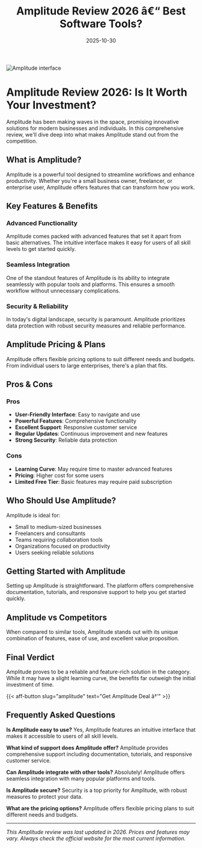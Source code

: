 ﻿---
title: "Amplitude Review 2026 â€“ Best Software Tools?"
date: 2025-10-30
draft: false
rating: 4.8
category: "Software Tools"
tags: ["software-tools", "review", "2026"]
description: "Comprehensive Amplitude review 2026. Discover if this  tool is the best choice for your needs."
keywords: "amplitude, Amplitude, review, software tools, 2026, best software tools"
image: "https://images.unsplash.com/photo-1555949963-aa79dcee981c?w=800&h=400&fit=crop&crop=center"
---

![Amplitude interface](https://images.unsplash.com/photo-1555949963-aa79dcee981c?w=800&h=400&fit=crop&crop=center)

# Amplitude Review 2026: Is It Worth Your Investment?

Amplitude has been making waves in the  space, promising innovative solutions for modern businesses and individuals. In this comprehensive review, we'll dive deep into what makes Amplitude stand out from the competition.

## What is Amplitude?

Amplitude is a powerful  tool designed to streamline workflows and enhance productivity. Whether you're a small business owner, freelancer, or enterprise user, Amplitude offers features that can transform how you work.

## Key Features & Benefits

### Advanced Functionality
Amplitude comes packed with advanced features that set it apart from basic alternatives. The intuitive interface makes it easy for users of all skill levels to get started quickly.

### Seamless Integration
One of the standout features of Amplitude is its ability to integrate seamlessly with popular tools and platforms. This ensures a smooth workflow without unnecessary complications.

### Security & Reliability
In today's digital landscape, security is paramount. Amplitude prioritizes data protection with robust security measures and reliable performance.

## Amplitude Pricing & Plans

Amplitude offers flexible pricing options to suit different needs and budgets. From individual users to large enterprises, there's a plan that fits.

## Pros & Cons

### Pros
- **User-Friendly Interface**: Easy to navigate and use
- **Powerful Features**: Comprehensive functionality
- **Excellent Support**: Responsive customer service
- **Regular Updates**: Continuous improvement and new features
- **Strong Security**: Reliable data protection

### Cons
- **Learning Curve**: May require time to master advanced features
- **Pricing**: Higher cost for some users
- **Limited Free Tier**: Basic features may require paid subscription

## Who Should Use Amplitude?

Amplitude is ideal for:
- Small to medium-sized businesses
- Freelancers and consultants
- Teams requiring collaboration tools
- Organizations focused on productivity
- Users seeking reliable  solutions

## Getting Started with Amplitude

Setting up Amplitude is straightforward. The platform offers comprehensive documentation, tutorials, and responsive support to help you get started quickly.

## Amplitude vs Competitors

When compared to similar tools, Amplitude stands out with its unique combination of features, ease of use, and excellent value proposition.

## Final Verdict

Amplitude proves to be a reliable and feature-rich solution in the  category. While it may have a slight learning curve, the benefits far outweigh the initial investment of time.

{{< aff-button slug="amplitude" text="Get Amplitude Deal â†’" >}}

## Frequently Asked Questions

**Is Amplitude easy to use?**
Yes, Amplitude features an intuitive interface that makes it accessible to users of all skill levels.

**What kind of support does Amplitude offer?**
Amplitude provides comprehensive support including documentation, tutorials, and responsive customer service.

**Can Amplitude integrate with other tools?**
Absolutely! Amplitude offers seamless integration with many popular platforms and tools.

**Is Amplitude secure?**
Security is a top priority for Amplitude, with robust measures to protect your data.

**What are the pricing options?**
Amplitude offers flexible pricing plans to suit different needs and budgets.

---

*This Amplitude review was last updated in 2026. Prices and features may vary. Always check the official website for the most current information.*
